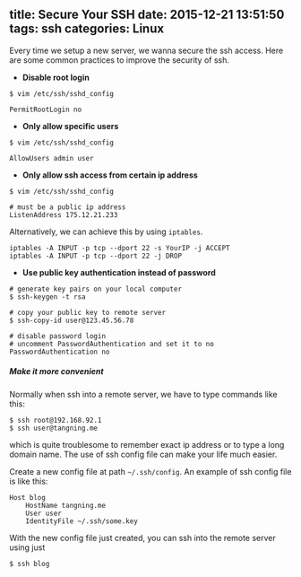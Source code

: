title: Secure Your SSH
date: 2015-12-21 13:51:50
tags: ssh
categories: Linux
---
Every time we setup a new server, we wanna secure the ssh access. Here are some common practices to improve the security of ssh.

- **Disable root login**

```
$ vim /etc/ssh/sshd_config

PermitRootLogin no
```
<!--more-->

- **Only allow specific users**

```
$ vim /etc/ssh/sshd_config

AllowUsers admin user
```
- **Only allow ssh access from certain ip address**

```
$ vim /etc/ssh/sshd_config

# must be a public ip address
ListenAddress 175.12.21.233
```
Alternatively, we can achieve this by using `iptables`.

```
iptables -A INPUT -p tcp --dport 22 -s YourIP -j ACCEPT
iptables -A INPUT -p tcp --dport 22 -j DROP
```
- **Use public key authentication instead of password**

```
# generate key pairs on your local computer
$ ssh-keygen -t rsa

# copy your public key to remote server
$ ssh-copy-id user@123.45.56.78

# disable password login
# uncomment PasswordAuthentication and set it to no
PasswordAuthentication no
```

##### Make it more convenient
Normally when ssh into a remote server, we have to type commands like this:

```
$ ssh root@192.168.92.1
$ ssh user@tangning.me
```
which is quite troublesome to remember exact ip address or to type a long domain name. The use of ssh config file can make your life much easier.

Create a new config file at path `~/.ssh/config`. An example of ssh config file is like this:

```
Host blog
	HostName tangning.me
	User user
	IdentityFile ~/.ssh/some.key
```
With the new config file just created, you can ssh into the remote server using just
```
$ ssh blog
```